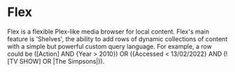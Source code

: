 # Flex

Flex is a flexible Plex-like media browser for local content. Flex's main feature is 'Shelves', the ability to add rows of dynamic collections of content with a simple but powerful custom query language. For example, a row could be ([Action] AND {Year > 2010}) OR ({Accessed < 13/02/2022} AND (![TV SHOW] OR |The Simpsons|)).
